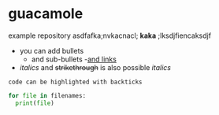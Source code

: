 # guacamole
example repository asdfafka;nvkacnacl; **kaka** ;lksdjfiencaksdjf

- you can add bullets
  - and sub-bullets
-[and links](https://bio-it.embl.de)
- _italics_ and ~~strikethrough~~ is also possible *italics*

`code can be highlighted with backticks`

```Python
for file in filenames:
  print(file)
```
